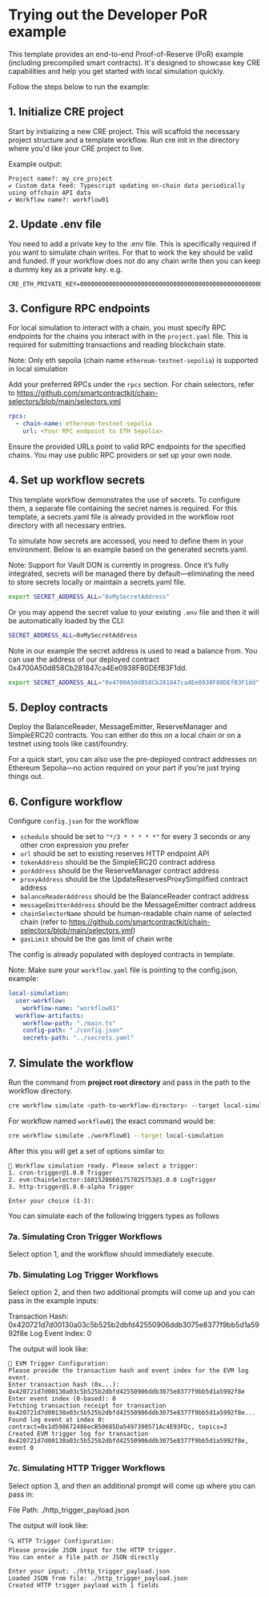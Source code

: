 # Trying out the Developer PoR example

This template provides an end-to-end Proof-of-Reserve (PoR) example (including precompiled smart contracts). It's designed to showcase key CRE capabilities and help you get started with local simulation quickly.

Follow the steps below to run the example:

## 1. Initialize CRE project

Start by initializing a new CRE project. This will scaffold the necessary project structure and a template workflow. Run cre init in the directory where you'd like your CRE project to live.

Example output:

```
Project name?: my_cre_project
✔ Custom data feed: Typescript updating on-chain data periodically using offchain API data
✔ Workflow name?: workflow01
```

## 2. Update .env file

You need to add a private key to the .env file. This is specifically required if you want to simulate chain writes. For that to work the key should be valid and funded.
If your workflow does not do any chain write then you can keep a dummy key as a private key. e.g.

```
CRE_ETH_PRIVATE_KEY=0000000000000000000000000000000000000000000000000000000000000001
```

## 3. Configure RPC endpoints

For local simulation to interact with a chain, you must specify RPC endpoints for the chains you interact with in the `project.yaml` file. This is required for submitting transactions and reading blockchain state.

Note: Only eth sepolia (chain name `ethereum-testnet-sepolia`) is supported in local simulation

Add your preferred RPCs under the `rpcs` section. For chain selectors, refer to https://github.com/smartcontractkit/chain-selectors/blob/main/selectors.yml

```yaml
rpcs:
  - chain-name: ethereum-testnet-sepolia
    url: <Your RPC endpoint to ETH Sepolia>
```

Ensure the provided URLs point to valid RPC endpoints for the specified chains. You may use public RPC providers or set up your own node.

## 4. Set up workflow secrets

This template workflow demonstrates the use of secrets. To configure them, a separate file containing the secret names is required. For this template, a secrets.yaml file is already provided in the workflow root directory with all necessary entries.

To simulate how secrets are accessed, you need to define them in your environment. Below is an example based on the generated secrets.yaml.

Note: Support for Vault DON is currently in progress. Once it’s fully integrated, secrets will be managed there by default—eliminating the need to store secrets locally or maintain a secrets.yaml file.

```bash
export SECRET_ADDRESS_ALL="0xMySecretAddress"
```

Or you may append the secret value to your existing `.env` file and then it will be automatically loaded by the CLI:

```bash
SECRET_ADDRESS_ALL=0xMySecretAddress
```

Note in our example the secret address is used to read a balance from. You can use the address of our deployed contract 0x4700A50d858Cb281847ca4Ee0938F80DEfB3F1dd.

```bash
export SECRET_ADDRESS_ALL="0x4700A50d858Cb281847ca4Ee0938F80DEfB3F1dd"
```

## 5. Deploy contracts

Deploy the BalanceReader, MessageEmitter, ReserveManager and SimpleERC20 contracts. You can either do this on a local chain or on a testnet using tools like cast/foundry.

For a quick start, you can also use the pre-deployed contract addresses on Ethereum Sepolia—no action required on your part if you're just trying things out.

## 6. Configure workflow

Configure `config.json` for the workflow

- `schedule` should be set to `"*/3 * * * * *"` for every 3 seconds or any other cron expression you prefer
- `url` should be set to existing reserves HTTP endpoint API
- `tokenAddress` should be the SimpleERC20 contract address
- `porAddress` should be the ReserveManager contract address
- `proxyAddress` should be the UpdateReservesProxySimplified contract address
- `balanceReaderAddress` should be the BalanceReader contract address
- `messageEmitterAddress` should be the MessageEmitter contract address
- `chainSelectorName` should be human-readable chain name of selected chain (refer to https://github.com/smartcontractkit/chain-selectors/blob/main/selectors.yml)
- `gasLimit` should be the gas limit of chain write

The config is already populated with deployed contracts in template.

Note: Make sure your `workflow.yaml` file is pointing to the config.json, example:

```yaml
local-simulation:
  user-workflow:
    workflow-name: "workflow01"
  workflow-artifacts:
    workflow-path: "./main.ts"
    config-path: "./config.json"
    secrets-path: "../secrets.yaml"
```

## 7. Simulate the workflow

Run the command from <b>project root directory</b> and pass in the path to the workflow directory.

```bash
cre workflow simulate <path-to-workflow-directory> --target local-simulation
```

For workflow named `workflow01` the exact command would be:

```bash
cre workflow simulate ./workflow01 --target local-simulation
```

After this you will get a set of options similar to:

```
🚀 Workflow simulation ready. Please select a trigger:
1. cron-trigger@1.0.0 Trigger
2. evm:ChainSelector:16015286601757825753@1.0.0 LogTrigger
3. http-trigger@1.0.0-alpha Trigger

Enter your choice (1-3):
```

You can simulate each of the following triggers types as follows

### 7a. Simulating Cron Trigger Workflows

Select option 1, and the workflow should immediately execute.

### 7b. Simulating Log Trigger Workflows

Select option 2, and then two additional prompts will come up and you can pass in the example inputs:

Transaction Hash: 0x420721d7d00130a03c5b525b2dbfd42550906ddb3075e8377f9bb5d1a5992f8e
Log Event Index: 0

The output will look like:

```
🔗 EVM Trigger Configuration:
Please provide the transaction hash and event index for the EVM log event.
Enter transaction hash (0x...): 0x420721d7d00130a03c5b525b2dbfd42550906ddb3075e8377f9bb5d1a5992f8e
Enter event index (0-based): 0
Fetching transaction receipt for transaction 0x420721d7d00130a03c5b525b2dbfd42550906ddb3075e8377f9bb5d1a5992f8e...
Found log event at index 0: contract=0x1d598672486ecB50685Da5497390571Ac4E93FDc, topics=3
Created EVM trigger log for transaction 0x420721d7d00130a03c5b525b2dbfd42550906ddb3075e8377f9bb5d1a5992f8e, event 0
```

### 7c. Simulating HTTP Trigger Workflows

Select option 3, and then an additional prompt will come up where you can pass in:

File Path: ./http_trigger_payload.json

The output will look like:

```
🔍 HTTP Trigger Configuration:
Please provide JSON input for the HTTP trigger.
You can enter a file path or JSON directly

Enter your input: ./http_trigger_payload.json
Loaded JSON from file: ./http_trigger_payload.json
Created HTTP trigger payload with 1 fields
```
